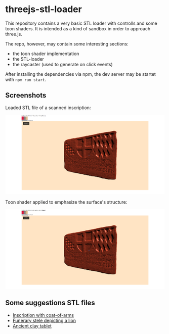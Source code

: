 # threejs-stl-loader

This repository contains a very basic STL loader with controlls and some toon shaders. It is intended as a kind of sandbox in order to approach three.js.

The repo, however, may contain some interesting sections:
* the toon shader implementation
* the STL-loader
* the raycaster (used to generate on click events)

After installing the dependencies via npm, the dev server may be startet with `npm run start`.

## Screenshots

Loaded STL file of a scanned inscription:

![loaded STL file](/dist/imgs/loader_1.png)

Toon shader applied to emphasize the surface's structure:

![toon shader applied](/dist/imgs/loader_1.png)

## Some suggestions STL files

* [Inscription with coat-of-arms](https://www.myminifactory.com/object/3d-print-inscription-with-coat-of-arms-42437)
* [Funerary stele depicting a lion](https://www.thingiverse.com/thing:3060320)
* [Ancient clay tablet](https://www.thingiverse.com/thing:1095107/files)